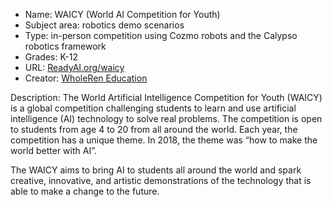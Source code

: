 * Name: WAICY (World AI Competition for Youth)
* Subject area: robotics demo scenarios
* Type: in-person competition using Cozmo robots and the Calypso robotics framework
* Grades: K-12
* URL: [ReadyAI.org/waicy](https://readyai.org/waicy)
* Creator: [WholeRen Education](https://www.wholeren.com)

Description:
The World Artificial Intelligence Competition for Youth (WAICY) is a global competition challenging students to learn and use artificial intelligence (AI) technology to solve real problems. The competition is open to students from age 4 to 20 from all around the world. Each year, the competition has a unique theme. In 2018, the theme was “how to make the world better with AI”.

The WAICY aims to bring AI to students all around the world and spark creative, innovative, and artistic demonstrations of the technology that is able to make a change to the future.